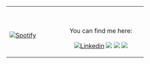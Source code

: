 

<table width="100%"> 

  
  <tr>
  <td width="30%">
      
&nbsp; <br> [![Spotify](https://neroocspotify.vercel.app/api/spotify)](https://open.spotify.com/user/nerooc)

  </td>
  <td width="50%">

<br><p align="center">You can find me here:<br><br>
  [![Linkedin](https://img.shields.io/badge/linkedin%20-%230077B5.svg?&style=for-the-badge&logo=linkedin&logoColor=white)](https://www.linkedin.com/in/gajdat/)
  <img src="https://img.shields.io/badge/figma%20-%23F24E1E.svg?&style=for-the-badge&logo=figma&logoColor=white"/>
  <img src="https://img.shields.io/badge/steam%20-%23000000.svg?&style=for-the-badge&logo=steam&logoColor=white"/>
<img src="https://img.shields.io/badge/%3Cnerooc%3E%20-%237289DA.svg?&style=for-the-badge&logo=discord&logoColor=white"/>
</p>
  </td>
  
  <tr>    

 
    
  </table>
